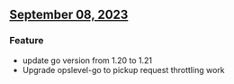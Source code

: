 ## [September 08, 2023](https://github.com/OpsLevel/opslevel-runner/compare/v2023.7.18...v2023.9.8)
### Feature
* update go version from 1.20 to 1.21
* Upgrade opslevel-go to pickup request throttling work